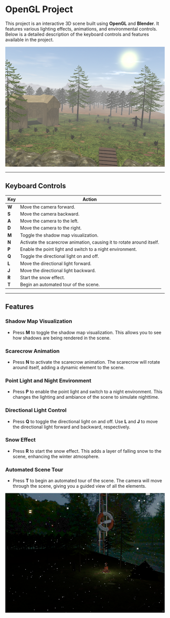 # OpenGL Project

This project is an interactive 3D scene built using **OpenGL** and **Blender**. It features various lighting effects, animations, and environmental controls. Below is a detailed description of the keyboard controls and features available in the project.

![Alt Text](images/view.png)

---

## Keyboard Controls

| Key | Action |
|-----|--------|
| **W** | Move the camera forward. |
| **S** | Move the camera backward. |
| **A** | Move the camera to the left. |
| **D** | Move the camera to the right. |
| **M** | Toggle the shadow map visualization. |
| **N** | Activate the scarecrow animation, causing it to rotate around itself. |
| **P** | Enable the point light and switch to a night environment. |
| **Q** | Toggle the directional light on and off. |
| **L** | Move the directional light forward. |
| **J** | Move the directional light backward. |
| **R** | Start the snow effect. |
| **T** | Begin an automated tour of the scene. |

---

## Features

### Shadow Map Visualization
- Press **M** to toggle the shadow map visualization. This allows you to see how shadows are being rendered in the scene.

### Scarecrow Animation
- Press **N** to activate the scarecrow animation. The scarecrow will rotate around itself, adding a dynamic element to the scene.

### Point Light and Night Environment
- Press **P** to enable the point light and switch to a night environment. This changes the lighting and ambiance of the scene to simulate nighttime.

### Directional Light Control
- Press **Q** to toggle the directional light on and off. Use **L** and **J** to move the directional light forward and backward, respectively.

### Snow Effect
- Press **R** to start the snow effect. This adds a layer of falling snow to the scene, enhancing the winter atmosphere.

### Automated Scene Tour
- Press **T** to begin an automated tour of the scene. The camera will move through the scene, giving you a guided view of all the elements.

![Alt Text](images/dark.png)

